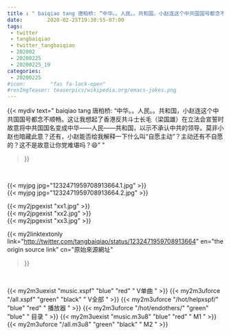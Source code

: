 ```yaml
---
title : " baiqiao tang 唐柏桥: “中华。。人民。。共和国，小赵连这个中共国国号都念不顺畅。这让我想起了香港反共斗士长毛（梁国雄）在立法会宣誓时故意将中共国国名变成中华——人民——共和国，以示不承认中共的领导。莫非小赵也暗藏此意？还有，小赵能否给我解释一下什么叫“自愿主动”？主动还有不自愿的？这不是故意让你党难堪吗？😄”  "
date:        2020-02-25T19:30:55-07:00
tags:
 - twitter
 - tangbaiqiao
 - twitter_tangbaiqiao
 - 202002
 - 20200225
 - 20200225_19
categories:
 - 20200225
#icon:        "fas fa-lock-open"
#resImgTeaser: teaserpics/wikipedia.org/emacs-jokes.png
---
```


{{< mydiv text=" baiqiao tang 唐柏桥: “中华。。人民。。共和国，小赵连这个中共国国号都念不顺畅。这让我想起了香港反共斗士长毛（梁国雄）在立法会宣誓时故意将中共国国名变成中华——人民——共和国，以示不承认中共的领导。莫非小赵也暗藏此意？还有，小赵能否给我解释一下什么叫“自愿主动”？主动还有不自愿的？这不是故意让你党难堪吗？😄”  "
>}}
<br>


 {{< myjpg jpg="1232471959708913664.1.jpg" >}}<br>  {{< myjpg jpg="1232471959708913664.2.jpg" >}}<br> 

{{< my2jpgexist "xx1.jpg" >}}<br>
{{< my2jpgexist "xx2.jpg" >}}<br>
{{< my2jpgexist "xx3.jpg" >}}<br>


{{< my2linktextonly link="http://twitter.com/tangbaiqiao/status/1232471959708913664"
en="the origin source link" cn="原始來源網址"
>}}


<br>

{{< my2m3uexist "music.xspf"        "blue"   "red"    " V单曲 " >}} {{< my2m3uforce "/all.xspf"         "green"  "black"  " V全部 " >}} {{< my2m3uforce "/hot/helpxspf/"    "blue"   "red"    " 播放器 " >}} {{< my2m3uforce "/hot/endothers/"   "green"  "blue"   " 目录 " >}} {{< my2m3uexist "music.m3u8"        "blue"   "red"    " M1 " >}} {{< my2m3uforce "/all.m3u8"         "green"  "black"  " M2 " >}} 
